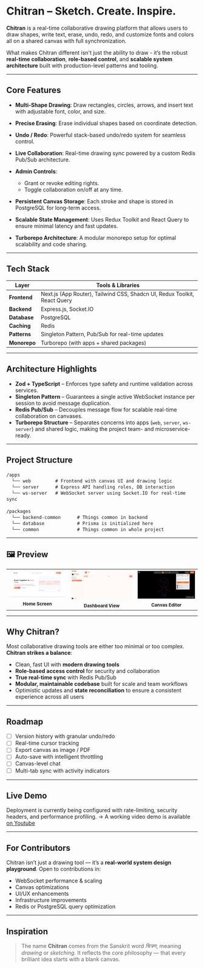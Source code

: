 
# Chitran – Sketch. Create. Inspire.

**Chitran** is a real-time collaborative drawing platform that allows users to draw shapes, write text, erase, undo, redo, and customize fonts and colors all on a shared canvas with full synchronization.

What makes Chitran different isn't just the ability to draw - it’s the robust **real-time collaboration**, **role-based control**, and **scalable system architecture** built with production-level patterns and tooling.

---

## Core Features

* **Multi-Shape Drawing**: Draw rectangles, circles, arrows, and insert text with adjustable font, color, and size.
* **Precise Erasing**: Erase individual shapes based on coordinate detection.
* **Undo / Redo**: Powerful stack-based undo/redo system for seamless control.
* **Live Collaboration**: Real-time drawing sync powered by a custom Redis Pub/Sub architecture.
* **Admin Controls**:

  * Grant or revoke editing rights.
  * Toggle collaboration on/off at any time.
* **Persistent Canvas Storage**: Each stroke and shape is stored in PostgreSQL for long-term access.
* **Scalable State Management**: Uses Redux Toolkit and React Query to ensure minimal latency and fast updates.
* **Turborepo Architecture**: A modular monorepo setup for optimal scalability and code sharing.

---

## Tech Stack

| Layer        | Tools & Libraries                                                         |
| ------------ | ------------------------------------------------------------------------- |
| **Frontend** | Next.js (App Router), Tailwind CSS, Shadcn UI, Redux Toolkit, React Query |
| **Backend**  | Express.js, Socket.IO                                                     |
| **Database** | PostgreSQL                                                                |
| **Caching**  | Redis                                                                     |
| **Patterns** | Singleton Pattern, Pub/Sub for real-time updates                          |
| **Monorepo** | Turborepo (with apps + shared packages)                                   |

---

## Architecture Highlights

* **Zod + TypeScript** – Enforces type safety and runtime validation across services.
* **Singleton Pattern** – Guarantees a single active WebSocket instance per session to avoid message duplication.
* **Redis Pub/Sub** – Decouples message flow for scalable real-time collaboration on canvases.
* **Turborepo Structure** – Separates concerns into apps (`web`, `server`, `ws-server`) and shared logic, making the project team- and microservice-ready.

---

## Project Structure

```
/apps
  └── web         # Frontend with canvas UI and drawing logic
  └── server      # Express API handling roles, DB interaction
  └── ws-server   # WebSocket server using Socket.IO for real-time sync

/packages
  └── backend-common      # Things common in backend
  └── database            # Prisma is initialized here
  └── common              # Things common in whole project

```

---

<h2>🖼️ Preview</h2>

<table>
  <tr>
    <td align="center">
      <img src="./assets/1.png" width="300px" />
      <br />
      <sub><b>Home Screen</b></sub>
    </td>
    <td align="center">
      <img src="./assets/2.png" width="300px" />
      <br />
      <sub><b>Dashboard View</b></sub>
    </td>
    <td align="center">
      <img src="./assets/3.png" width="300px" />
      <br />
      <sub><b>Canvas Editor</b></sub>
    </td>
  </tr>
</table>




---

##  Why Chitran?

Most collaborative drawing tools are either too minimal or too complex. **Chitran strikes a balance**:

* Clean, fast UI with **modern drawing tools**
* **Role-based access control** for security and collaboration
* **True real-time sync** with Redis Pub/Sub
* **Modular, maintainable codebase** built for scale and team workflows
* Optimistic updates and **state reconciliation** to ensure a consistent experience across all users

---

## Roadmap

* [ ] Version history with granular undo/redo
* [ ] Real-time cursor tracking
* [ ] Export canvas as image / PDF
* [ ] Auto-save with intelligent throttling
* [ ] Canvas-level chat
* [ ] Multi-tab sync with activity indicators

---

## Live Demo

Deployment is currently being configured with rate-limiting, security headers, and performance profiling.
-> A working video demo is available [on Youtube](https://youtu.be/vRV5SdqgUFw)

---

## For Contributors

Chitran isn’t just a drawing tool — it’s a **real-world system design playground**.
Open to contributions in:

* WebSocket performance & scaling
* Canvas optimizations
* UI/UX enhancements
* Infrastructure improvements
* Redis or PostgreSQL query optimization

---

## Inspiration

> The name **Chitran** comes from the Sanskrit word *चित्रण*, meaning *drawing* or *sketching*.
> It reflects the core philosophy — that every brilliant idea starts with a blank canvas.


